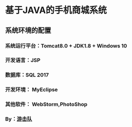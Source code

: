 # 基于JAVA的手机商城系统
## 系统环境的配置
### 系统运行平台：Tomcat8.0 + JDK1.8 + Windows 10
### 开发语言：JSP
### 数据库：SQL 2017
### 开发环境： MyEclipse
### 其他软件： WebStorm,PhotoShop
### By：<a href="https://baike.baidu.com/item/%E6%B8%B8%E5%87%BB%E9%98%9F/2951297?fr=aladdin" target="_blank">游击队</a>
